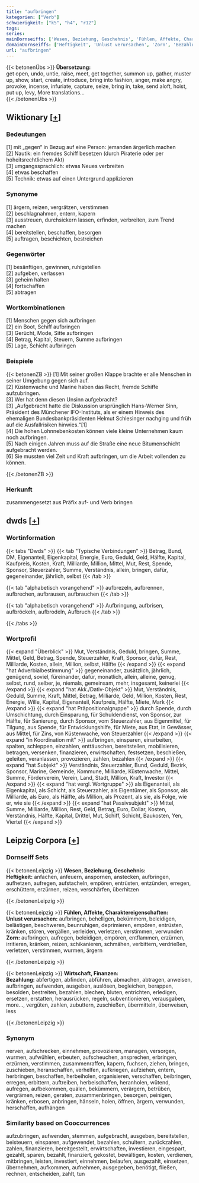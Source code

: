 ```yaml
---
title: "aufbringen"
kategorien: ["Verb"]
schwierigkeit: ["k5", "h4", "r12"]
tags:
series:
mainDornseiffs: ['Wesen, Beziehung, Geschehnis', 'Fühlen, Affekte, Charaktereigenschaften', 'Wirtschaft, Finanzen']
domainDornseiffs: ['Heftigkeit', 'Unlust verursachen', 'Zorn', 'Bezahlung']
url: "aufbringen"
---
```


{{< betonenÜbs >}}
**Übersetzung:**  
get open, undo, untie, raise, meet, get together, summon up, gather, muster up, show, start, create, introduce, bring into fashion, anger, make angry, provoke, incense, infuriate, capture, seize, bring in, take, send aloft, hoist, put  up, levy, More translations...  
{{< /betonenÜbs >}}

## Wiktionary [[+](https://de.wiktionary.org/wiki/aufbringen)]

### Bedeutungen
[1] mit „gegen“ in Bezug auf eine Person: jemanden ärgerlich machen  
[2] Nautik: ein fremdes Schiff besetzen (durch Piraterie oder per hoheitsrechtlichem Akt)  
[3] umgangssprachlich: etwas Neues verbreiten  
[4] etwas beschaffen  
[5] Technik: etwas auf einen Untergrund applizieren  

### Synonyme
[1] ärgern, reizen, vergrätzen, verstimmen  
[2] beschlagnahmen, entern, kapern  
[3] ausstreuen, durchsickern lassen, erfinden, verbreiten, zum Trend machen  
[4] bereitstellen, beschaffen, besorgen  
[5] auftragen, beschichten, bestreichen  

### Gegenwörter
[1] besänftigen, gewinnen, ruhigstellen  
[2] aufgeben, verlassen  
[3] geheim halten  
[4] fortschaffen  
[5] abtragen  

### Wortkombinationen
[1] Menschen gegen sich aufbringen  
[2] ein Boot, Schiff aufbringen  
[3] Gerücht, Mode, Sitte aufbringen  
[4] Betrag, Kapital, Steuern, Summe aufbringen  
[5] Lage, Schicht aufbringen  

### Beispiele
{{< betonenZB >}}
[1] Mit seiner großen Klappe brachte er alle Menschen in seiner Umgebung gegen sich auf.  
[2] Küstenwache und Marine haben das Recht, fremde Schiffe aufzubringen.  
[3] Wer hat denn diesen Unsinn aufgebracht?  
[3] „Aufgebracht hatte die Diskussion ursprünglich Hans-Werner Sinn, Präsident des Münchener IFO-Instituts, als er einem Hinweis des ehemaligen Bundesbankpräsidenten Helmut Schlesinger nachging und früh auf die Ausfallrisiken hinwies.“[1]  
[4] Die hohen Lohnnebenkosten können viele kleine Unternehmen kaum noch aufbringen.  
[5] Nach einigen Jahren muss auf die Straße eine neue Bitumenschicht aufgebracht werden.  
[6] Sie mussten viel Zeit und Kraft aufbringen, um die Arbeit vollenden zu können.  

{{< /betonenZB >}}
### Herkunft
zusammengesetzt aus Präfix auf- und Verb bringen  



## dwds [[+](https://www.dwds.de/wb/aufbringen)]

### Wortinformation
{{< tabs "Dwds" >}}
{{< tab "Typische Verbindungen" >}}
Betrag, Bund, DM, Eigenanteil, Eigenkapital, Energie, Euro, Geduld, Geld, Hälfte, Kapital, Kaufpreis, Kosten, Kraft, Milliarde, Million, Mittel, Mut, Rest, Spende, Sponsor, Steuerzahler, Summe, Verständnis, allein, bringen, dafür, gegeneinander, jährlich, selbst
{{< /tab >}}

{{< tab "alphabetisch vorangehend" >}}
aufbrezeln, aufbrennen, aufbrechen, aufbrausen, aufbrauchen
{{< /tab >}}

{{< tab "alphabetisch vorangehend" >}}
Aufbringung, aufbrisen, aufbröckeln, aufbrodeln, Aufbruch
{{< /tab >}}

{{< /tabs >}}

### Wortprofil
{{< expand "Überblick" >}} Mut, Verständnis, Geduld, bringen, Summe, Mittel, Geld, Betrag, Spende, Steuerzahler, Kraft, Sponsor, dafür, Rest, Milliarde, Kosten, allein, Million, selbst, Hälfte {{< /expand >}}
{{< expand "hat Adverbialbestimmung" >}} gegeneinander, zusätzlich, jährlich, genügend, soviel, füreinander, dafür, monatlich, allein, alleine, genug, selbst, rund, selber, je, niemals, gemeinsam, mehr, insgesamt, keinerlei {{< /expand >}}
{{< expand "hat Akk./Dativ-Objekt" >}} Mut, Verständnis, Geduld, Summe, Kraft, Mittel, Betrag, Milliarde, Geld, Million, Kosten, Rest, Energie, Wille, Kapital, Eigenanteil, Kaufpreis, Hälfte, Miete, Mark {{< /expand >}}
{{< expand "hat Präpositionalgruppe" >}} durch Spende, durch Umschichtung, durch Einsparung, für Schuldendienst, von Sponsor, zur Hälfte, für Sanierung, durch Sponsor, vom Steuerzahler, aus Eigenmittel, für Tilgung, aus Spende, für Entwicklungshilfe, für Miete, aus Etat, in Gewässer, aus Mittel, für Zins, von Küstenwache, von Steuerzahler {{< /expand >}}
{{< expand "in Koordination mit" >}} aufbringen, einsparen, einarbeiten, spalten, schleppen, einzahlen, enttäuschen, bereitstellen, mobilisieren, betragen, versenken, finanzieren, erwirtschaften, festsetzen, beschießen, geleiten, veranlassen, provozieren, zahlen, bezahlen {{< /expand >}}
{{< expand "hat Subjekt" >}} Verständnis, Steuerzahler, Bund, Geduld, Bezirk, Sponsor, Marine, Gemeinde, Kommune, Milliarde, Küstenwache, Mittel, Summe, Förderverein, Verein, Land, Stadt, Million, Kraft, Investor {{< /expand >}}
{{< expand "hat vergl. Wortgruppe" >}} als Eigenanteil, als Eigenkapital, als Schicht, als Steuerzahler, als Eigentümer, als Sponsor, als Milliarde, als Euro, als Hälfte, als Million, als Prozent, als sie, als Folge, wie er, wie sie {{< /expand >}}
{{< expand "hat Passivsubjekt" >}} Mittel, Summe, Milliarde, Million, Rest, Geld, Betrag, Euro, Dollar, Kosten, Verständnis, Hälfte, Kapital, Drittel, Mut, Schiff, Schicht, Baukosten, Yen, Viertel {{< /expand >}}

## Leipzig Corpora [[+](https://corpora.uni-leipzig.de/en/res?word=aufbringen&corpusId=deu_newscrawl-public_2018)]

### Dornseiff Sets
{{< betonenLeipzig >}}
**Wesen, Beziehung, Geschehnis:**  
**Heftigkeit:** anfachen, anfeuern, anspornen, anstecken, aufbringen, aufhetzen, aufregen, aufstacheln, empören, entrüsten, entzünden, erregen, erschüttern, erzürnen, reizen, verschärfen, überhitzen  

{{< /betonenLeipzig >}}


{{< betonenLeipzig >}}
**Fühlen, Affekte, Charaktereigenschaften:**  
**Unlust verursachen:** aufbringen, behelligen, bekümmern, beleidigen, belästigen, beschweren, beunruhigen, deprimieren, empören, entrüsten, kränken, stören, vergällen, verleiden, verletzen, verstimmen, verwunden  
**Zorn:** aufbringen, aufregen, beleidigen, empören, entflammen, erzürnen, irritieren, kränken, reizen, schikanieren, schmähen, verbittern, verdrießen, verletzen, verstimmen, wurmen, ärgern  

{{< /betonenLeipzig >}}


{{< betonenLeipzig >}}
**Wirtschaft, Finanzen:**  
**Bezahlung:** abfertigen, abfinden, abführen, abmachen, abtragen, anweisen, aufbringen, aufwenden, ausgeben, auslösen, begleichen, berappen, besolden, bestreiten, bezahlen, blechen, bluten, entrichten, erledigen, ersetzen, erstatten, herausrücken, regeln, subventionieren, verausgaben, more..., vergüten, zahlen, zubuttern, zuschießen, übermitteln, überweisen, less  

{{< /betonenLeipzig >}}

### Synonym
nerven, aufschrecken, einnehmen, provozieren, managen, versorgen, wurmen, aufwühlen, erbeuten, aufscheuchen, ansprechen, erbringen, erzürnen, verstimmen, zusammenraffen, kapern, fuchsen, ziehen, bringen, zuschieben, heranschaffen, verhelfen, aufkriegen, aufziehen, entern, herbringen, beschaffen, herbeiholen, organisieren, verschaffen, beibringen, erregen, erbittern, auftreiben, herbeischaffen, heranholen, wütend, aufregen, aufbekommen, quälen, bekümmern, verärgern, betrüben, vergrämen, reizen, geraten, zusammenbringen, besorgen, peinigen, kränken, erbosen, anbringen, hänseln, holen, öffnen, ärgern, verwunden, herschaffen, aufhängen


### Similarity based on Cooccurrences
aufzubringen, aufwenden, stemmen, aufgebracht, ausgeben, bereitstellen, beisteuern, einsparen, aufgewendet, bezahlen, schultern, zurückzahlen, zahlen, finanzieren, bereitgestellt, erwirtschaften, investieren, eingespart, gezahlt, sparen, bezahlt, finanziert, gekostet, bewältigen, kosten, verdienen, mitbringen, leisten, investiert, einnehmen, belaufen, ausgezahlt, einsetzen, übernehmen, aufkommen, aufnehmen, ausgegeben, benötigt, fließen, rechnen, entscheiden, zahlt, tun


